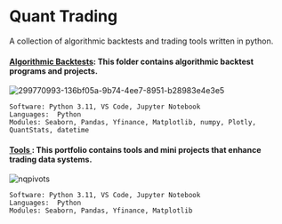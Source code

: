 #  Quant Trading
A collection of algorithmic backtests and trading tools written in python.



#### [Algorithmic Backtests](https://github.com/guzmanwolfrank/QuantTrading/tree/main/Backtests): This folder contains algorithmic backtest programs and projects.     

![299770993-136bf05a-9b74-4ee7-8951-b28983e4e3e5](https://github.com/guzmanwolfrank/QuantTrading/assets/29739578/1a35e249-dcd5-45ed-8b8e-326ebc8fefd4)


    Software: Python 3.11, VS Code, Jupyter Notebook
    Languages:  Python
    Modules: Seaborn, Pandas, Yfinance, Matplotlib, numpy, Plotly, QuantStats, datetime


#### [Tools ](https://github.com/guzmanwolfrank/QuantTrading/tree/main/Tools): This portfolio contains tools and mini projects that enhance trading data systems.    

![nqpivots](https://github.com/guzmanwolfrank/QuantTrading/assets/29739578/29695637-1150-4634-8c11-51fba32f7086)


    Software: Python 3.11, VS Code, Jupyter Notebook
    Languages:  Python
    Modules: Seaborn, Pandas, Yfinance, Matplotlib


